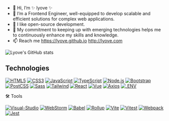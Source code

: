 - 👋 Hi, I’m ✨ lyove ✨
- 👀 I’m a Frontend Engineer, well-equipped to develop scalable and efficient solutions for complex web applications.
- 💞️ I like open-source development.
- 🌱 My commitment to keeping up with emerging technologies helps me to continuously enhance my skills and knowledge.
- 📫 Reach me https://lyove.github.io  http://lyove.com


![Lyove's GitHub stats](https://github-readme-stats.vercel.app/api?username=lyove&show_icons=true&theme=transparent&rank_icon=percentile)

## Technologies
<a href="#"><img src="https://img.shields.io/badge/HTML5-E34F26?logo=html5&logoColor=fff&style=flat" alt="HTML5"/></a>
<a href="#"><img src="https://img.shields.io/badge/CSS3-1572B6?logo=css3&logoColor=fff&style=flat" alt="CSS3"/></a>
<a href="#"><img src="https://img.shields.io/badge/JavaScript-F7DF1E?logo=javascript&logoColor=000&style=flat" alt="JavaScript"/></a>
<a href="#"><img src="https://img.shields.io/badge/TypeScript-3178C6?logo=typescript&logoColor=fff&style=flat" alt="TypeScript"/></a>
<a href="#"><img src="https://img.shields.io/badge/Node.js-393?logo=nodedotjs&logoColor=fff&style=flat" alt="Node.js"/></a>
<a href="#"><img src="https://img.shields.io/badge/Bootstrap-7952B3?logo=bootstrap&logoColor=fff&style=flat" alt="Bootstrap"/></a>
<a href="#"><img src="https://img.shields.io/badge/PostCSS-DD3A0A?logo=postcss&logoColor=fff&style=flat" alt="PostCSS"/></a>
<a href="#"><img src="https://img.shields.io/badge/Sass-C69?logo=sass&logoColor=fff&style=flat" alt="Sass"/></a>
<a href="#"><img src="https://img.shields.io/badge/Tailwind%20CSS-06B6D4?logo=tailwindcss&logoColor=fff&style=flat" alt="Tailwind"/></a>
<a href="#"><img src="https://img.shields.io/badge/React-61DAFB?logo=react&logoColor=000&style=flat" alt="React"/></a>
<a href="#"><img src="https://img.shields.io/badge/Vue.js-4FC08D?logo=vuedotjs&logoColor=fff&style=flat" alt="Vue"/></a>
<a href="#"><img src="https://img.shields.io/badge/Axios-5A29E4?logo=axios&logoColor=fff&style=flat" alt="Axios"/></a>
<a href="#"><img src="https://img.shields.io/badge/.ENV-ECD53F?logo=dotenv&logoColor=000&style=flat" alt=".ENV"/></a>

🛠 Tools

<a href="#"><img src="https://img.shields.io/badge/Visual%20Studio%20Code-007ACC?logo=visualstudiocode&logoColor=fff&style=flat-square" alt="Visual-Studio"/></a>
<a href="#"><img src="https://img.shields.io/badge/WebStorm-000?logo=webstorm&logoColor=fff&style=flat" alt="WebStorm"/></a>
<a href="#"><img src="https://img.shields.io/badge/Babel-F9DC3E?logo=babel&logoColor=000&style=flat" alt="Babel"/></a>
<a href="#"><img src="https://img.shields.io/badge/rollup.js-EC4A3F?logo=rollupdotjs&logoColor=fff&style=flat" alt="Rollup"/></a>
<a href="#"><img src="https://img.shields.io/badge/Vite-646CFF?logo=vite&logoColor=fff&style=flat" alt="Vite"/></a>
<a href="#"><img src="https://img.shields.io/badge/Vitest-6E9F18?logo=vitest&logoColor=fff&style=flat" alt="Vitest"/></a>
<a href="#"><img src="https://img.shields.io/badge/Webpack-8DD6F9?logo=webpack&logoColor=000&style=flat" alt="Webpack"/></a>
<a href="#"><img src="https://img.shields.io/badge/Jest-C21325?logo=jest&logoColor=fff&style=flat" alt="Jest"/></a>
